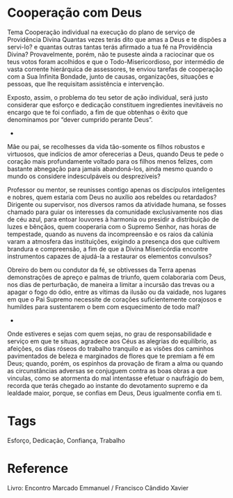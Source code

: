 # Cooperação com Deus

Tema Cooperação individual na execução do plano de serviço de Providência Divina Quantas vezes terás dito que amas a Deus e te dispões a servi-lo? e quantas outras tantas terás afirmado a tua fé na Providência Divina? Provavelmente, porém, não te puseste ainda a raciocinar que os teus votos foram acolhidos e que o Todo-Misericordioso, por intermédio de vasta corrente hierárquica de assessores, te enviou tarefas de cooperação com a Sua Infinita Bondade, junto de causas, organizações, situações e pessoas, que lhe requisitam assistência e intervenção.

Exposto, assim, o problema do teu setor de ação individual, será justo considerar que esforço e dedicação constituem ingredientes inevitáveis no encargo que te foi confiado, a fim de que obtenhas o êxito que denominamos por “dever cumprido perante Deus”.

*

Mãe ou pai, se recolhesses da vida tão-somente os filhos robustos e virtuosos, que indícios de amor oferecerias a Deus, quando Deus te pede o coração mais
profundamente voltado para os filhos menos felizes, com bastante abnegação para jamais abandoná-los, ainda mesmo quando o mundo os considere indesculpáveis ou desprezíveis?

Professor ou mentor, se reunisses contigo apenas os discípulos inteligentes e nobres, quem estaria com Deus no auxílio aos rebeldes ou retardados? Dirigente ou supervisor, nos diversos ramos da atividade humana, se fosses chamado para guiar os interesses da comunidade exclusivamente nos dias de céu azul, para entoar louvores à harmonia ou presidir a distribuição de luzes e bênçãos, quem cooperaria com o Supremo Senhor, nas horas de tempestade, quando as nuvens da incompreensão e os raios da calúnia varam a atmosfera das instituições, exigindo a presença dos que cultivem brandura e compreensão, a fim de que a Divina Misericórdia encontre instrumentos capazes de ajudá-la a restaurar os elementos convulsos? 

Obreiro do bem ou condutor da fé, se obtivesses da Terra apenas demonstrações de apreço e palmas de triunfo, quem colaboraria com Deus, nos dias de
perturbação, de maneira a limitar a incursão das trevas ou a apagar o fogo do ódio, entre as vítimas da ilusão ou da vaidade, nos lugares em que o Pai Supremo necessite de corações suficientemente corajosos e humildes para sustentarem o bem com esquecimento de todo mal?

*

Onde estiveres e sejas com quem sejas, no grau de responsabilidade e serviço em que te situas, agradece aos Céus as alegrias do equilíbrio, as afeições, os dias róseos do trabalho tranquilo e as visões dos caminhos pavimentados de beleza e marginados de flores que te premiam a fé em Deus; quando, porém, os espinhos da provação de firam a alma ou quando as circunstâncias adversas se conjuguem contra as boas obras a que vinculas, como se atormenta do mal intentasse efetuar o naufrágio do bem, recorda que terás chegado ao instante do devotamento supremo e da lealdade maior, porque, se confias em Deus, Deus igualmente confia em ti.

# Tags
Esforço, Dedicação, Confiança, Trabalho

# Reference
Livro: Encontro Marcado
Emmanuel / Francisco Cândido Xavier
